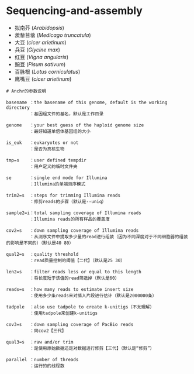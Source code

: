# Sequencing-and-assembly
+ 拟南芥 (*Arabidopsis*)
+ 蒺藜苜蓿 (*Medicago truncatula*)
+ 大豆 (*cicer arietinum*)
+ 兵豆 (*Glycine max*)
+ 红豆 (*Vigna angularis*)
+ 豌豆  (*Pisum sativum*)
+ 百脉根 (*Lotus corniculatus*)
+ 鹰嘴豆 (*cicer arietinum*)

```
# Anchr的参数说明

basename ：the basename of this genome, default is the working directory
         ：基因组文件的基名，默认是工作目录
 
genome   ：your best guess of the haploid genome size
         ：最好知道单倍体基因组的大小

is_euk   ：eukaryotes or not
         ：是否为真核生物

tmp=s    ：user defined tempdir
         ：用户定义的临时文件夹

se       ：single end mode for Illumina
         ：Illumina的单端测序模式

trim2=s  ：steps for trimming Illumina reads
         ：修剪reads的步骤（默认是--uniq）

sample2=i：total sampling coverage of Illumina reads
         ：Illumina reads的所有样品的覆盖度

cov2=s   ：down sampling coverage of Illumina reads
         ：从测序文件中提取多少量的read进行组装（因为不同深度对于不同细胞器的组装的影响是不同的）（默认是40 80）

qual2=s  ：quality threshold
         ：read质量控制的阈值【二代】（默认是25 30）

len2=s   ：filter reads less or equal to this length
         ：将长度短于该值的read筛选掉（默认是60）

reads=s  ：how many reads to estimate insert size
         ：使用多少条reads来对插入片段进行估计（默认是2000000条）

tadpole  ：also use tadpole to create k-unitigs（不太理解）
         ：使用tadpole来创建k-unitigs

cov3=s   ：down sampling coverage of PacBio reads
         ：同cov2【三代】

qual3=s  ：raw and/or trim
         ：是使用原始数据还是对数据进行修剪【三代】（默认是“修剪”）

parallel ：number of threads
         ：运行的的线程数
```

